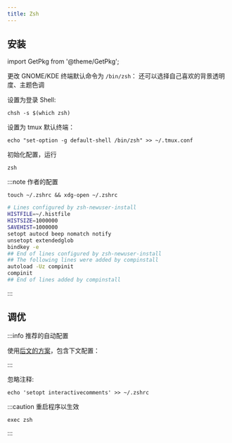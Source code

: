 ```yaml
---
title: Zsh
---
```


## 安装

import GetPkg from '@theme/GetPkg';

<GetPkg name="zsh" dnf apt pacman/>

更改 GNOME/KDE 终端默认命令为 `/bin/zsh`：
还可以选择自己喜欢的背景透明度、主题色调

设置为登录 Shell:

    chsh -s $(which zsh)

设置为 tmux 默认终端：

    echo "set-option -g default-shell /bin/zsh" >> ~/.tmux.conf

初始化配置，运行

    zsh

:::note 作者的配置

    touch ~/.zshrc && xdg-open ~/.zshrc

```bash
# Lines configured by zsh-newuser-install
HISTFILE=~/.histfile
HISTSIZE=1000000
SAVEHIST=1000000
setopt autocd beep nomatch notify
unsetopt extendedglob
bindkey -e
## End of lines configured by zsh-newuser-install
## The following lines were added by compinstall
autoload -Uz compinit
compinit
## End of lines added by compinstall
```

:::

## 调优

:::info 推荐的自动配置

使用[后文的方案](deploy-my-dotfiles)，包含下文配置：

:::

忽略注释:

    echo 'setopt interactivecomments' >> ~/.zshrc

:::caution 重启程序以生效

    exec zsh

:::
